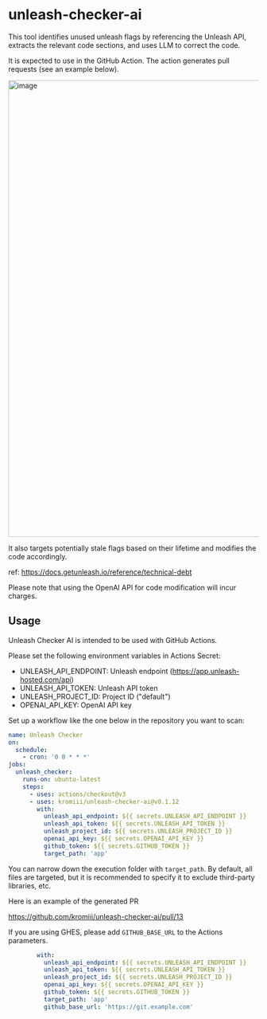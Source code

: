 # unleash-checker-ai

This tool identifies unused unleash flags by referencing the Unleash API, extracts the relevant code sections, and uses LLM to correct the code.

It is expected to use in the GitHub Action. The action generates pull requests (see an example below).

<img width="917" alt="image" src="https://github.com/user-attachments/assets/1e294c7f-2dc6-4e4c-9aeb-64df2c6a384f">

It also targets potentially stale flags based on their lifetime and modifies the code accordingly.

ref: https://docs.getunleash.io/reference/technical-debt

Please note that using the OpenAI API for code modification will incur charges.

## Usage

Unleash Checker AI is intended to be used with GitHub Actions.

Please set the following environment variables in Actions Secret:

* UNLEASH_API_ENDPOINT: Unleash endpoint (https://app.unleash-hosted.com/api)
* UNLEASH_API_TOKEN: Unleash API token
* UNLEASH_PROJECT_ID: Project ID ("default")
* OPENAI_API_KEY: OpenAI API key

Set up a workflow like the one below in the repository you want to scan:


```yaml
name: Unleash Checker
on:
  schedule:
    - cron: '0 0 * * *'    
jobs:
  unleash_checker:
    runs-on: ubuntu-latest
    steps:
      - uses: actions/checkout@v3
      - uses: kromiii/unleash-checker-ai@v0.1.12
        with:
          unleash_api_endpoint: ${{ secrets.UNLEASH_API_ENDPOINT }}
          unleash_api_token: ${{ secrets.UNLEASH_API_TOKEN }}
          unleash_project_id: ${{ secrets.UNLEASH_PROJECT_ID }}
          openai_api_key: ${{ secrets.OPENAI_API_KEY }}
          github_token: ${{ secrets.GITHUB_TOKEN }}
          target_path: 'app'
```


You can narrow down the execution folder with `target_path`. By default, all files are targeted, but it is recommended to specify it to exclude third-party libraries, etc.

Here is an example of the generated PR

https://github.com/kromiii/unleash-checker-ai/pull/13

If you are using GHES, please add `GITHUB_BASE_URL` to the Actions parameters.

```yaml
        with:
          unleash_api_endpoint: ${{ secrets.UNLEASH_API_ENDPOINT }}
          unleash_api_token: ${{ secrets.UNLEASH_API_TOKEN }}
          unleash_project_id: ${{ secrets.UNLEASH_PROJECT_ID }}
          openai_api_key: ${{ secrets.OPENAI_API_KEY }}
          github_token: ${{ secrets.GITHUB_TOKEN }}
          target_path: 'app'
          github_base_url: 'https://git.example.com'
```
